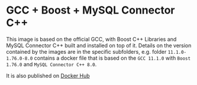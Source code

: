 # GCC + Boost + MySQL Connector C++
This image is based on the official GCC, with Boost C++ Libraries and MySQL Connector C++ built and installed on top of it.
Details on the version contained by the images are in the specific subfolders, e.g. folder ``11.1.0-1.76.0-8.0`` contains a docker file that is based on the ``GCC 11.1.0`` with ``Boost 1.76.0`` and ``MySQL Connector C++ 8.0``.

It is also published on [Docker Hub](https://hub.docker.com/r/andycodes/gcc-boost-mysql)

